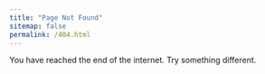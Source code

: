 ```yaml
---
title: "Page Not Found"
sitemap: false
permalink: /404.html
---
```


You have reached the end of the internet. Try something different.
